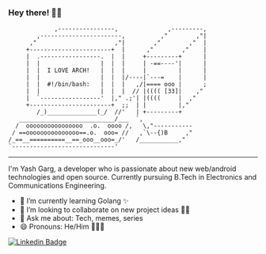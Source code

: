 ### Hey there! 👋🏻
```
             ,----------------,              ,---------,
        ,-----------------------,          ,"        ,"|
      ,"                      ,"|        ,"        ,"  |
     +-----------------------+  |      ,"        ,"    |
     |  .-----------------.  |  |     +---------+      |
     |  |                 |  |  |     | -==----'|      |
     |  |  I LOVE ARCH!   |  |  |     |         |      |
     |  |                 |  |  |/----|`---=    |      |
     |  |  #!/bin/bash:   |  |  |   ,/|==== ooo |      ;
     |  |                 |  |  |  // |(((( [33]|    ,"
     |  `-----------------'  |," .;'| |((((     |  ,"
     +-----------------------+  ;;  | |         |,"    
        /_)______________(_/  //'   | +---------+
   ___________________________/___  `,
  /  oooooooooooooooo  .o.  oooo /,   \,"-----------
 / ==ooooooooooooooo==.o.  ooo= //   ,`\--{)B     ,"
/_==__==========__==_ooo__ooo=_/'   /___________,"
`-----------------------------'
```
---
I'm Yash Garg, a developer who is passionate about new web/android technologies and open source. Currently pursuing B.Tech in Electronics and Communications Engineering.

- 🌱  I’m currently learning Golang ✨
- 👯  I’m looking to collaborate on new project ideas 👨‍💻
- 💬 Ask me about: Tech, memes, series
- 😄  Pronouns: He/Him 🙍🏻‍♂️

[![Linkedin Badge](https://img.shields.io/badge/-yashgarg-blue?style=flat-square&logo=Linkedin&logoColor=white&link=https://www.linkedin.com/in/yash-garg-716a63164/)](https://www.linkedin.com/in/yash-garg-716a63164/)

